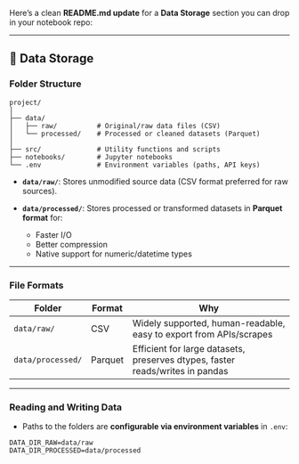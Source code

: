 Here’s a clean **README.md update** for a **Data Storage** section you can drop in your notebook repo:

---

## 📂 Data Storage

### Folder Structure

```
project/
│
├── data/
│   ├── raw/          # Original/raw data files (CSV)
│   └── processed/    # Processed or cleaned datasets (Parquet)
│
├── src/              # Utility functions and scripts
├── notebooks/        # Jupyter notebooks
└── .env              # Environment variables (paths, API keys)
```

* **`data/raw/`**: Stores unmodified source data (CSV format preferred for raw sources).
* **`data/processed/`**: Stores processed or transformed datasets in **Parquet format** for:

  * Faster I/O
  * Better compression
  * Native support for numeric/datetime types
 
---

### File Formats

| Folder            | Format  | Why                                                                           |
| ----------------- | ------- | ----------------------------------------------------------------------------- |
| `data/raw/`       | CSV     | Widely supported, human-readable, easy to export from APIs/scrapes            |
| `data/processed/` | Parquet | Efficient for large datasets, preserves dtypes, faster reads/writes in pandas |

---

### Reading and Writing Data

* Paths to the folders are **configurable via environment variables** in `.env`:

```text
DATA_DIR_RAW=data/raw
DATA_DIR_PROCESSED=data/processed
```


